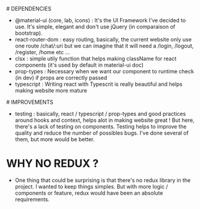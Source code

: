 # DEPENDENCIES
  - @material-ui (core, lab, icons) : It's the UI Framework I've decided to use. It's simple, elegant and don't use jQuery (in comparaison of bootstrap).
  - react-router-dom : easy routing, basically, the current website only use one route /chat/:uri but we can imagine that it will need a /login, /logout, /register, /home etc ...
  - clsx : simple utily function that helps making className for react components (it's used by default in material-ui doc)
  - prop-types : Necessary when we want our component to runtime check (in dev) if props are correctly passed
  - typescript : Writing react with Typescrit is really beautiful and helps making website more mature

# IMPROVEMENTS
  - testing : basically, react / typescript / prop-types and good practices around hooks and context, helps alot in making website great ! But here, there's a lack of testing on components. Testing helps to improve the quality and reduce the number of possibles bugs. I've done several of them, but more would be better.

# WHY NO REDUX ?
  - One thing that could be surprising is that there's no redux library in the project. I wanted to keep things simples. But with more logic / components or feature, redux would have been an absolute requirements.
